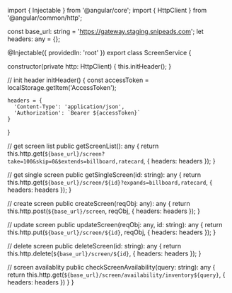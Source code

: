import { Injectable } from '@angular/core';
import { HttpClient } from '@angular/common/http';

const base_url: string = 'https://gateway.staging.snipeads.com';
let headers: any = {};

@Injectable({
  providedIn: 'root'
})
export class ScreenService {

  constructor(private http: HttpClient) {
    this.initHeader();
  }

  // init header
  initHeader() {
    const accessToken = localStorage.getItem('AccessToken');

    headers = {
      'Content-Type': 'application/json',
      'Authorization': `Bearer ${accessToken}`
    }
  }

  // get screen list
  public getScreenList(): any {
    return this.http.get(`${base_url}/screen?take=100&skip=0&$extends=billboard,ratecard`, { headers: headers });
  }

  // get single screen
  public getSingleScreen(id: string): any {
    return this.http.get(`${base_url}/screen/${id}?expands=billboard,ratecard`, { headers: headers });
  }

  // create screen
  public createScreen(reqObj: any): any {
    return this.http.post(`${base_url}/screen`, reqObj, { headers: headers });
  }

  // update screen
  public updateScreen(reqObj: any, id: string): any {
    return this.http.put(`${base_url}/screen/${id}`, reqObj, { headers: headers });
  }

  // delete screen
  public deleteScreen(id: string): any {
    return this.http.delete(`${base_url}/screen/${id}`, { headers: headers });
  }

  // screen availablity
  public checkScreenAvailability(query: string): any {
    return this.http.get(`${base_url}/screen/availability/inventory${query}`, { headers: headers })
  }
}
